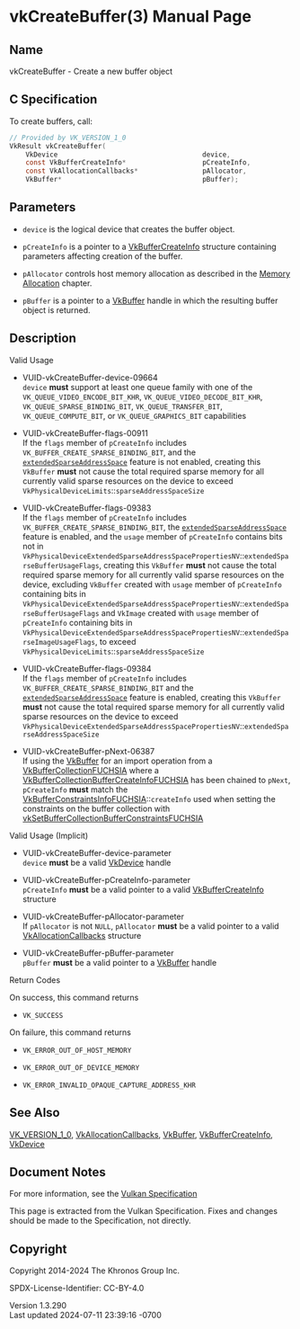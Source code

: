 # vkCreateBuffer(3) Manual Page

## Name

vkCreateBuffer - Create a new buffer object



## <a href="#_c_specification" class="anchor"></a>C Specification

To create buffers, call:

``` c
// Provided by VK_VERSION_1_0
VkResult vkCreateBuffer(
    VkDevice                                    device,
    const VkBufferCreateInfo*                   pCreateInfo,
    const VkAllocationCallbacks*                pAllocator,
    VkBuffer*                                   pBuffer);
```

## <a href="#_parameters" class="anchor"></a>Parameters

- `device` is the logical device that creates the buffer object.

- `pCreateInfo` is a pointer to a
  [VkBufferCreateInfo](https://registry.khronos.org/vulkan/specs/1.3-extensions/man/html/VkBufferCreateInfo.html) structure containing
  parameters affecting creation of the buffer.

- `pAllocator` controls host memory allocation as described in the <a
  href="https://registry.khronos.org/vulkan/specs/1.3-extensions/html/vkspec.html#memory-allocation"
  target="_blank" rel="noopener">Memory Allocation</a> chapter.

- `pBuffer` is a pointer to a [VkBuffer](https://registry.khronos.org/vulkan/specs/1.3-extensions/man/html/VkBuffer.html) handle in which
  the resulting buffer object is returned.

## <a href="#_description" class="anchor"></a>Description

Valid Usage

- <a href="#VUID-vkCreateBuffer-device-09664"
  id="VUID-vkCreateBuffer-device-09664"></a>
  VUID-vkCreateBuffer-device-09664  
  `device` **must** support at least one queue family with one of the
  `VK_QUEUE_VIDEO_ENCODE_BIT_KHR`, `VK_QUEUE_VIDEO_DECODE_BIT_KHR`,
  `VK_QUEUE_SPARSE_BINDING_BIT`, `VK_QUEUE_TRANSFER_BIT`,
  `VK_QUEUE_COMPUTE_BIT`, or `VK_QUEUE_GRAPHICS_BIT` capabilities

- <a href="#VUID-vkCreateBuffer-flags-00911"
  id="VUID-vkCreateBuffer-flags-00911"></a>
  VUID-vkCreateBuffer-flags-00911  
  If the `flags` member of `pCreateInfo` includes
  `VK_BUFFER_CREATE_SPARSE_BINDING_BIT`, and the <a
  href="https://registry.khronos.org/vulkan/specs/1.3-extensions/html/vkspec.html#features-extendedSparseAddressSpace"
  target="_blank"
  rel="noopener"><code>extendedSparseAddressSpace</code></a> feature is
  not enabled, creating this `VkBuffer` **must** not cause the total
  required sparse memory for all currently valid sparse resources on the
  device to exceed `VkPhysicalDeviceLimits`::`sparseAddressSpaceSize`

- <a href="#VUID-vkCreateBuffer-flags-09383"
  id="VUID-vkCreateBuffer-flags-09383"></a>
  VUID-vkCreateBuffer-flags-09383  
  If the `flags` member of `pCreateInfo` includes
  `VK_BUFFER_CREATE_SPARSE_BINDING_BIT`, the <a
  href="https://registry.khronos.org/vulkan/specs/1.3-extensions/html/vkspec.html#features-extendedSparseAddressSpace"
  target="_blank"
  rel="noopener"><code>extendedSparseAddressSpace</code></a> feature is
  enabled, and the `usage` member of `pCreateInfo` contains bits not in
  `VkPhysicalDeviceExtendedSparseAddressSpacePropertiesNV`::`extendedSparseBufferUsageFlags`,
  creating this `VkBuffer` **must** not cause the total required sparse
  memory for all currently valid sparse resources on the device,
  excluding `VkBuffer` created with `usage` member of `pCreateInfo`
  containing bits in
  `VkPhysicalDeviceExtendedSparseAddressSpacePropertiesNV`::`extendedSparseBufferUsageFlags`
  and `VkImage` created with `usage` member of `pCreateInfo` containing
  bits in
  `VkPhysicalDeviceExtendedSparseAddressSpacePropertiesNV`::`extendedSparseImageUsageFlags`,
  to exceed `VkPhysicalDeviceLimits`::`sparseAddressSpaceSize`

- <a href="#VUID-vkCreateBuffer-flags-09384"
  id="VUID-vkCreateBuffer-flags-09384"></a>
  VUID-vkCreateBuffer-flags-09384  
  If the `flags` member of `pCreateInfo` includes
  `VK_BUFFER_CREATE_SPARSE_BINDING_BIT` and the <a
  href="https://registry.khronos.org/vulkan/specs/1.3-extensions/html/vkspec.html#features-extendedSparseAddressSpace"
  target="_blank"
  rel="noopener"><code>extendedSparseAddressSpace</code></a> feature is
  enabled, creating this `VkBuffer` **must** not cause the total
  required sparse memory for all currently valid sparse resources on the
  device to exceed
  `VkPhysicalDeviceExtendedSparseAddressSpacePropertiesNV`::`extendedSparseAddressSpaceSize`

<!-- -->

- <a href="#VUID-vkCreateBuffer-pNext-06387"
  id="VUID-vkCreateBuffer-pNext-06387"></a>
  VUID-vkCreateBuffer-pNext-06387  
  If using the [VkBuffer](https://registry.khronos.org/vulkan/specs/1.3-extensions/man/html/VkBuffer.html) for an import operation from a
  [VkBufferCollectionFUCHSIA](https://registry.khronos.org/vulkan/specs/1.3-extensions/man/html/VkBufferCollectionFUCHSIA.html) where a
  [VkBufferCollectionBufferCreateInfoFUCHSIA](https://registry.khronos.org/vulkan/specs/1.3-extensions/man/html/VkBufferCollectionBufferCreateInfoFUCHSIA.html)
  has been chained to `pNext`, `pCreateInfo` **must** match the
  [VkBufferConstraintsInfoFUCHSIA](https://registry.khronos.org/vulkan/specs/1.3-extensions/man/html/VkBufferConstraintsInfoFUCHSIA.html)::`createInfo`
  used when setting the constraints on the buffer collection with
  [vkSetBufferCollectionBufferConstraintsFUCHSIA](https://registry.khronos.org/vulkan/specs/1.3-extensions/man/html/vkSetBufferCollectionBufferConstraintsFUCHSIA.html)

Valid Usage (Implicit)

- <a href="#VUID-vkCreateBuffer-device-parameter"
  id="VUID-vkCreateBuffer-device-parameter"></a>
  VUID-vkCreateBuffer-device-parameter  
  `device` **must** be a valid [VkDevice](https://registry.khronos.org/vulkan/specs/1.3-extensions/man/html/VkDevice.html) handle

- <a href="#VUID-vkCreateBuffer-pCreateInfo-parameter"
  id="VUID-vkCreateBuffer-pCreateInfo-parameter"></a>
  VUID-vkCreateBuffer-pCreateInfo-parameter  
  `pCreateInfo` **must** be a valid pointer to a valid
  [VkBufferCreateInfo](https://registry.khronos.org/vulkan/specs/1.3-extensions/man/html/VkBufferCreateInfo.html) structure

- <a href="#VUID-vkCreateBuffer-pAllocator-parameter"
  id="VUID-vkCreateBuffer-pAllocator-parameter"></a>
  VUID-vkCreateBuffer-pAllocator-parameter  
  If `pAllocator` is not `NULL`, `pAllocator` **must** be a valid
  pointer to a valid [VkAllocationCallbacks](https://registry.khronos.org/vulkan/specs/1.3-extensions/man/html/VkAllocationCallbacks.html)
  structure

- <a href="#VUID-vkCreateBuffer-pBuffer-parameter"
  id="VUID-vkCreateBuffer-pBuffer-parameter"></a>
  VUID-vkCreateBuffer-pBuffer-parameter  
  `pBuffer` **must** be a valid pointer to a [VkBuffer](https://registry.khronos.org/vulkan/specs/1.3-extensions/man/html/VkBuffer.html)
  handle

Return Codes

On success, this command returns  
- `VK_SUCCESS`

On failure, this command returns  
- `VK_ERROR_OUT_OF_HOST_MEMORY`

- `VK_ERROR_OUT_OF_DEVICE_MEMORY`

- `VK_ERROR_INVALID_OPAQUE_CAPTURE_ADDRESS_KHR`

## <a href="#_see_also" class="anchor"></a>See Also

[VK_VERSION_1_0](https://registry.khronos.org/vulkan/specs/1.3-extensions/man/html/VK_VERSION_1_0.html),
[VkAllocationCallbacks](https://registry.khronos.org/vulkan/specs/1.3-extensions/man/html/VkAllocationCallbacks.html),
[VkBuffer](https://registry.khronos.org/vulkan/specs/1.3-extensions/man/html/VkBuffer.html),
[VkBufferCreateInfo](https://registry.khronos.org/vulkan/specs/1.3-extensions/man/html/VkBufferCreateInfo.html), [VkDevice](https://registry.khronos.org/vulkan/specs/1.3-extensions/man/html/VkDevice.html)

## <a href="#_document_notes" class="anchor"></a>Document Notes

For more information, see the <a
href="https://registry.khronos.org/vulkan/specs/1.3-extensions/html/vkspec.html#vkCreateBuffer"
target="_blank" rel="noopener">Vulkan Specification</a>

This page is extracted from the Vulkan Specification. Fixes and changes
should be made to the Specification, not directly.

## <a href="#_copyright" class="anchor"></a>Copyright

Copyright 2014-2024 The Khronos Group Inc.

SPDX-License-Identifier: CC-BY-4.0

Version 1.3.290  
Last updated 2024-07-11 23:39:16 -0700

